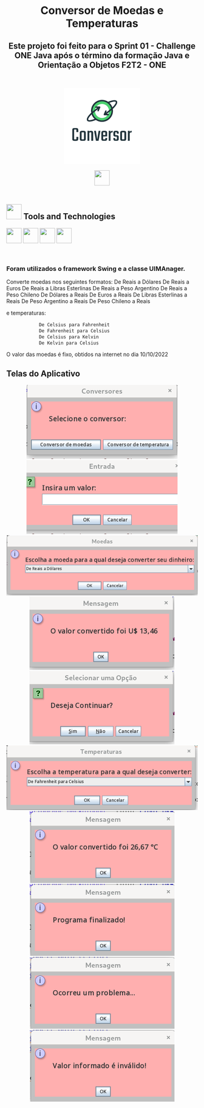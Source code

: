 <h1 align="center"> Conversor de Moedas e Temperaturas </h1>
<h2 align="center"> Este projeto foi  feito para o Sprint 01 - Challenge ONE Java após o término da formação Java e Orientação a Objetos F2T2 - ONE </h2><br>

<p align="center">
  <img src="conversor.png" />
</p>

<div align="center">
<a  href="https://github.com/mlumoura/conversor_moedas_temperatura_JavaSwing.git" target="_blank"><img src="https://cdn.jsdelivr.net/gh/devicons/devicon/icons/github/github-original.svg"  width="40" height="40"/></a>   
</div>
	

<br>

<h2> <img src="https://cdn.jsdelivr.net/gh/devicons/devicon/icons/git/git-original.svg" width="40" height="40"/> Tools and Technologies</h2>

<img src="https://cdn.jsdelivr.net/gh/devicons/devicon/icons/figma/figma-original.svg" width="40" height="40"/> <img src="https://cdn.jsdelivr.net/gh/devicons/devicon/icons/github/github-original.svg"  width="40" height="40"/>  <img src="https://cdn.jsdelivr.net/gh/devicons/devicon/icons/trello/trello-plain-wordmark.svg" width="40" height="40"/>  <img src="https://cdn.jsdelivr.net/gh/devicons/devicon/icons/java/java-original.svg" width="40" height="40"/> 

<br><h3>Foram utilizados o framework Swing e a classe UIMAnager.</h3>  


Converte moedas nos seguintes formatos:
				De Reais a Dólares
                De Reais a Euros
                De Reais a Libras Esterlinas
                De Reais a Peso Argentino
                De Reais a Peso Chileno
                De Dólares a Reais
                De Euros a Reais
                De Libras Esterlinas a Reais
                De Peso Argentino a Reais
                De Peso Chileno a Reais
                
e temperaturas:  

				De Celsius para Fahrenheit
				De Fahrenheit para Celsius
				De Celsius para Kelvin
				De Kelvin para Celsius  
           
                
O valor das moedas é fixo, obtidos na internet no dia 10/10/2022

<h2> Telas do Aplicativo </h2>
 <p align="center">
  <img src="TelasConversor1.png" />  <img src="TelasConversor2.png" />  <img src="TelasConversor3.png" /> <img src="TelasConversor4.png" />  <img src="TelasConversor5.png" />  <img src="TelasConversor6.png" />  <img src="TelasConversor7.png" />  <img src="TelasConversor8.png" />  <img src="TelasConversor9.png" />  <img src="TelasConversor10.png" /> 
</p>
